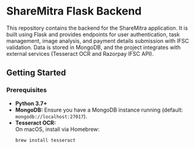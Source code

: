 # ShareMitra Flask Backend

This repository contains the backend for the ShareMitra application. It is built using Flask and provides endpoints for user authentication, task management, image analysis, and payment details submission with IFSC validation. Data is stored in MongoDB, and the project integrates with external services (Tesseract OCR and Razorpay IFSC API).

## Getting Started

### Prerequisites

- **Python 3.7+**
- **MongoDB:** Ensure you have a MongoDB instance running (default: `mongodb://localhost:27017`).
- **Tesseract OCR:**  
  On macOS, install via Homebrew:
  ```bash
  brew install tesseract
